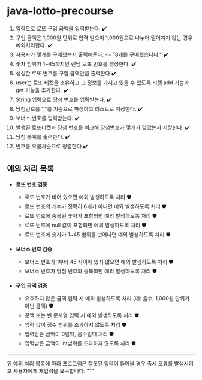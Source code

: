 # java-lotto-precourse

1. 입력으로 로또 구입 금액을 입력받는다. ✔️
2. 구입 금액은 1,000원 단위로 입력 받으며 1,000원으로 나누어 떨어지지 않는 경우 예외처리한다. ✔️
3. 사용자가 몇개를 구매했는지 출력해준다. -> "8개를 구매했습니다." ✔️
4. 숫자 범위가 1~45까지인 랜덤 로또 번호를 생성한다. ✔️
5. 생성한 로또 번호를 구입 금액만큼 출력한다 ✔️
6. user는 로또 티켓을 소유하고 그 정보를 가지고 있을 수 있도록 티켓 add 기능과 get 기능을 추가한다. ✔️
7. String 입력으로 당첨 번호를 입력받는다. ✔️
8. 당첨번호를 ","를 기준으로 파싱하고 리스트로 저장한다. ✔️
9. 보너스 번호를 입력받는다. ✔️
10. 발행된 로또티켓과 당첨 번호를 비교해 당첨번호가 몇개가 맞았는지 저장한다. ✔️
12. 당첨 통계를 출력한다. ✔️
13. 번호를 오름차순으로 정렬한다.✔️

## 예외 처리 목록

- **로또 번호 검증**
    - 로또 번호가 비어 있으면 예외 발생하도록 처리 🛡️
    - 로또 번호의 개수가 정확히 6개가 아니면 예외 발생하도록 처리 🛡️
    - 로또 번호에 중복된 숫자가 포함되면 예외 발생하도록 처리 🛡️
    - 로또 번호에 null 값이 포함되면 예외 발생하도록 처리 🛡️
    - 로또 번호에 숫자가 1~45 범위를 벗어나면 예외 발생하도록 처리 🛡️

- **보너스 번호 검증**
    - 보너스 번호가 1부터 45 사이에 있지 않으면 예외 발생하도록 처리 🛡️
    - 보너스 번호가 당첨 번호와 중복되면 예외 발생하도록 처리 🛡️

- **구입 금액 검증**
    - 유효하지 않은 금액 입력 시 예외 발생하도록 처리 (예: 음수, 1,000원 단위가 아닌 금액) 🛡️
    - 공백 또는 빈 문자열 입력 시 예외 발생하도록 처리 🛡️
    - 입력 값이 정수 범위를 초과하지 않도록 처리 🛡️
    - 입력받은 금액이 0일때, 음수일때 처리 🛡️
    - 입력받은 금액이 int범위를 초과하지 않도록 처리 🛡️

---

위 예외 처리 목록에 따라 프로그램은 잘못된 입력이 들어올 경우 즉시 오류를 발생시키고 사용자에게 재입력을 요구합니다.
"""

